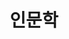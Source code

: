 ---
layout: home
title: "인문학"
description: "재미있는 내용 정리"
permalink: "/인문학"
pagination: 
  enabled: true
  category: "인문학"
  permalink: /:num/
---